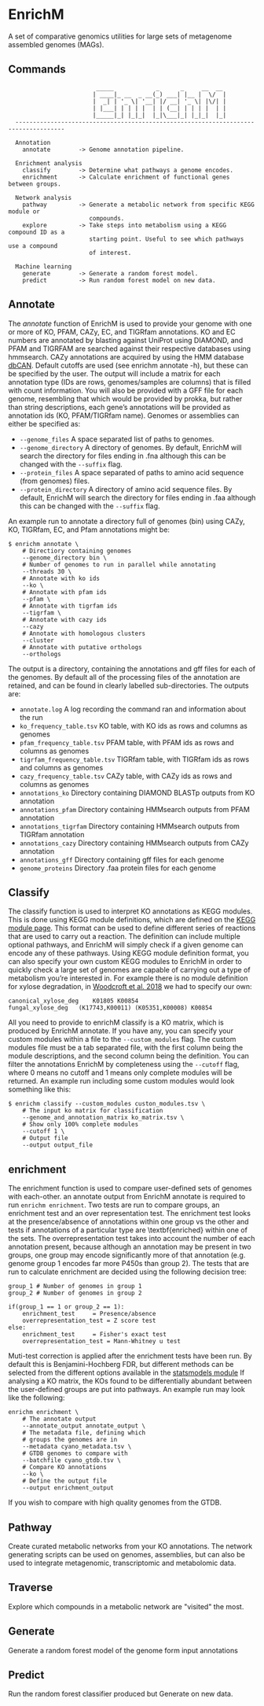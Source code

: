 # EnrichM
A set of comparative genomics utilities for large sets of metagenome assembled genomes (MAGs).

## Commands

```
                         _____            _      _     __  __ 
                        | ____|_ __  _ __(_) ___| |__ |  \/  |
                        |  _| | '_ \| '__| |/ __| '_ \| |\/| |
                        | |___| | | | |  | | (__| | | | |  | |
                        |_____|_| |_|_|  |_|\___|_| |_|_|  |_|
  ------------------------------------------------------------------------------------

  Annotation
    annotate        -> Genome annotation pipeline.

  Enrichment analysis
    classify        -> Determine what pathways a genome encodes.
    enrichment      -> Calculate enrichment of functional genes between groups.

  Network analysis
    pathway         -> Generate a metabolic network from specific KEGG module or
                       compounds.
    explore         -> Take steps into metabolism using a KEGG compound ID as a 
                       starting point. Useful to see which pathways use a compound
                       of interest.

  Machine learning
    generate        -> Generate a random forest model.
    predict         -> Run random forest model on new data.
```

## Annotate
The _annotate_ function of EnrichM is used to provide your genome with one or more of KO, PFAM, CAZy, EC, and TIGRfam annotations. KO and EC numbers are annotated by blasting against UniProt using DIAMOND, and PFAM and TIGRFAM are searched against their respective databases using hmmsearch. CAZy annotations are acquired by using the HMM database [dbCAN](http://csbl.bmb.uga.edu/dbCAN). Default cutoffs are used (see enrichm annotate -h), but these can be specified by the user. The output will include a matrix for each annotation type (IDs are rows, genomes/samples are columns) that is filled with count information. You will also be provided with a GFF file for each genome, resembling that which would be provided by prokka, but rather than string descriptions, each gene’s annotations will be provided as annotation ids (KO, PFAM/TIGRfam name). Genomes or assemblies can either be specified as:

* `--genome_files` A space separated list of paths to genomes.
* `--genome_directory` A directory of genomes. By default, EnrichM will search the directory for files ending in .fna although this can be changed with the `--suffix` flag.
* `--protein_files` A space separated of paths to amino acid sequence (from genomes) files.
* `--protein_directory` A directory of amino acid sequence files. By default, EnrichM will search the directory for files ending in .faa although this can be changed with the `--suffix` flag.

An example run to annotate a directory full of genomes (bin) using CAZy, KO, TIGRfam, EC, and Pfam annotations might be:

```
$ enrichm annotate \
	# Directiory containing genomes
	--genome_directory bin \
	# Number of genomes to run in parallel while annotating
	--threads 30 \
	# Annotate with ko ids
	--ko \
	# Annotate with pfam ids
	--pfam \
	# Annotate with tigrfam ids
	--tigrfam \
	# Annotate with cazy ids
	--cazy
    # Annotate with homologous clusters
    --cluster
    # Annotate with putative orthologs
    --orthologs
```

The output is a directory, containing the annotations and gff files for each of the genomes. By default all of the processing files of the annotation are retained, and can be found in clearly labelled sub-directories. The outputs are:

* `annotate.log` A log recording the command ran and information about the run
* `ko_frequency_table.tsv` KO table, with KO ids as rows and columns as genomes
* `pfam_frequency_table.tsv` PFAM table, with PFAM ids as rows and columns as genomes
* `tigrfam_frequency_table.tsv` TIGRfam table, with TIGRfam ids as rows and columns as genomes
* `cazy_frequency_table.tsv` CAZy table, with CAZy ids as rows and columns as genomes
* `annotations_ko` Directory containing DIAMOND BLASTp outputs from KO annotation
* `annotations_pfam` Directory containing HMMsearch outputs from PFAM annotation
* `annotations_tigrfam` Directory containing HMMsearch outputs from TIGRfam annotation
* `annotations_cazy` Directory containing HMMsearch outputs from CAZy annotation
* `annotations_gff` Directory containing gff files for each genome
* `genome_proteins` Directory .faa protein files for each genome

## Classify
The classify function is used to interpret KO annotations as KEGG modules. This is done using KEGG module definitions, which are defined on the [KEGG module page](https://www.genome.jp/kegg/module.html). This format can be used to define different series of reactions that are used to carry out a reaction. The definition can include multiple optional pathways, and EnrichM will simply check if a given genome can encode any of these pathways. Using KEGG module definition format, you can also specify your own custom KEGG modules to EnrichM in order to quickly check a large set of genomes are capable of carrying out a type of metabolism you’re interested in. For example there is no module definition for xylose degradation, in [Woodcroft et al. 2018](https://www.nature.com/articles/s41586-018-0338-1) we had to specify our own:

```
canonical_xylose_deg	K01805 K00854
fungal_xylose_deg	(K17743,K00011) (K05351,K00008) K00854
```

All you need to provide to enrichM classify is a KO matrix, which is produced by EnrichM annotate. If you have any, you can specify your custom modules within a file to the `--custom_modules` flag. The custom modules file must be a tab separated file, with the first column being the module descriptions, and the second column being the definition. You can filter the annotations EnrichM by completeness using the `--cutoff` flag, where 0 means no cutoff and 1 means only complete modules will be returned. An example run including some custom modules would look something like this:

```
$ enrichm classify --custom_modules custon_modules.tsv \
	# The input ko matrix for classification
	--genome_and_annotation_matrix ko_matrix.tsv \
	# Show only 100% complete modules
	--cutoff 1 \
	# Output file
	--output output_file  
```

## enrichment

The enrichment function is used to compare user-defined sets of genomes with each-other. an annotate output from EnrichM annotate is required to run `enrichm enrichment`. Two tests are run to compare groups, an enrichment test and an over representation test. The enrichment test looks at the presence/absence of annotations within one group vs the other and tests if annotations of a particular type are \textbf{enriched} within one of the sets. The overrepresentation test takes into account the number of each annotation present, because although an annotation may be present in two groups, one group may encode significantly more of that annotation (e.g. genome group 1 encodes far more P450s than group 2). The tests that are run to calculate enrichment are decided using the following decision tree:

```
group_1 # Number of genomes in group 1
group_2	# Number of genomes in group 2

if(group_1 == 1 or group_2 == 1):
	enrichment_test		= Presence/absence
	overrepresentation_test	= Z score test
else:
	enrichment_test		= Fisher's exact test
	overrepresentation_test	= Mann-Whitney u test
```

Muti-test correction is applied after the enrichment tests have been run. By default this is Benjamini-Hochberg FDR, but different methods can be selected from the different options available in the [statsmodels module](https://www.statsmodels.org/dev/_modules/statsmodels/stats/multitest.html) If analysing a KO matrix, the KOs found to be differentially abundant between the user-defined groups are put into pathways. An example run may look like the following:

```
enrichm enrichment \
	# The annotate output
	--annotate_output annotate_output \ 
	# The metadata file, defining which 
	# groups the genomes are in
	--metadata cyano_metadata.tsv \ 
	# GTDB genomes to compare with
	--batchfile cyano_gtdb.tsv \ 
	# Compare KO annotations
	--ko \ 
	# Define the output file
	--output enrichment_output
```

If you wish to compare with high quality genomes from the GTDB.

## Pathway
Create curated metabolic networks from your KO annotations. The network generating scripts can be used on genomes, assemblies, but can also be used to integrate metagenomic, transcriptomic and metabolomic data.

## Traverse
Explore which compounds in a metabolic network are "visited" the most. 

## Generate
Generate a random forest model of the genome form input annotations

## Predict
Run the random forest classifier produced but Generate on new data.
